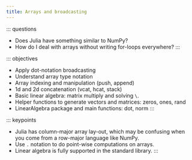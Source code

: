 ```yaml
---
title: Arrays and broadcasting
---
```


::: questions
- Does Julia have something similar to NumPy?
- How do I deal with arrays without writing for-loops everywhere?
:::

::: objectives
- Apply dot-notation broadcasting
- Understand array type notation
- Array indexing and manipulation (push, append)
- 1d and 2d concatenation (vcat, hcat, stack)
- Basic linear algebra: matrix multiply and solving `\`.
- Helper functions to generate vectors and matrices: zeros, ones, rand
- LinearAlgebra package and main functions: dot, norm
:::

::: keypoints
- Julia has column-major array lay-out, which may be confusing when you come from a row-major language like NumPy.
- Use `.` notation to do point-wise computations on arrays.
- Linear algebra is fully supported in the standard library.
:::
